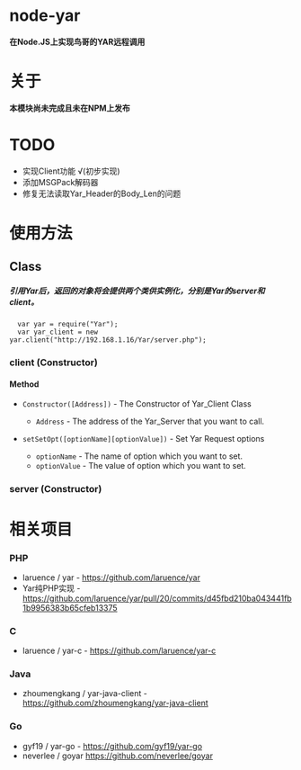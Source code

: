 # node-yar
**在Node.JS上实现鸟哥的YAR远程调用**

# 关于
**本模块尚未完成且未在NPM上发布**

# TODO
- 实现Client功能 √(初步实现)
- 添加MSGPack解码器
- 修复无法读取Yar_Header的Body_Len的问题

# 使用方法
## Class
##### 引用Yar后，返回的对象将会提供两个类供实例化，分别是Yar的server和client。
```
  var yar = require("Yar");
  var yar_client = new yar.client("http://192.168.1.16/Yar/server.php");
```
### **client** (Constructor)
#### Method
- `Constructor([Address])` - The Constructor of Yar_Client Class
  - `Address` - The address of the Yar_Server that you want to call.
  
- `setSetOpt([optionName][optionValue])` - Set Yar Request options
  - `optionName` - The name of option which you want to set.
  - `optionValue` - The value of option which you want to set.
### **server** (Constructor)


# 相关项目
### PHP
- laruence / yar - https://github.com/laruence/yar
- Yar纯PHP实现 - https://github.com/laruence/yar/pull/20/commits/d45fbd210ba043441fb1b9956383b65cfeb13375

### C
- laruence / yar-c - https://github.com/laruence/yar-c

### Java
- zhoumengkang / yar-java-client - https://github.com/zhoumengkang/yar-java-client

### Go
- gyf19 / yar-go - https://github.com/gyf19/yar-go
- neverlee / goyar https://github.com/neverlee/goyar

